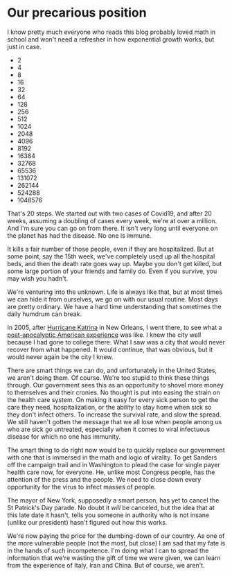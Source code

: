 # Our precarious position
I know pretty much everyone who reads this blog probably loved math in school and won't need a refresher in how exponential growth works, but just in case.
* 2
* 4
* 8
* 16
* 32
* 64
* 128
* 256
* 512
* 1024
* 2048
* 4096
* 8192
* 16384
* 32768
* 65536
* 131072
* 262144
* 524288
* 1048576

That's 20 steps. We started out with two cases of Covid19, and after 20 weeks, assuming a doubling of cases every week, we're at over a million. And I'm sure you can go on from there. It isn't very long until everyone on the planet has had the disease. No one is immune.

It kills a fair number of those people, even if they are hospitalized. But at some point, say the 15th week, we've completely used up all the hospital beds, and then the death rate goes way up. Maybe you don't get killed, but some large portion of your friends and family do. Even if you survive, you may wish you hadn't.

We're venturing into the unknown. Life is always like that, but at most times we can hide it from ourselves, we go on with our usual routine. Most days are pretty ordinary. We have a hard time understanding that sometimes the daily humdrum can break. 

In 2005, after <a href="https://en.wikipedia.org/wiki/Hurricane_Katrina">Hurricane Katrina</a> in New Orleans, I went there, to see what a <a href="http://scripting.com/2005/12/14.html#newOrleansCoffeeNotes">post-apocalyptic American experience</a> was like. I knew the city well because I had gone to college there. What I saw was a city that would never recover from what happened. It would continue, that was obvious, but it would never again be the city I knew. 

There are smart things we can do, and unfortunately in the United States, we aren't doing them. Of course. We're too stupid to think these things through. Our government sees this as an opportunity to shovel more money to themselves and their cronies. No thought is put into easing the strain on the health care system. On making it easy for every sick person to get the care they need, hospitalization, or the ability to stay home when sick so they don't infect others. To increase the survival rate, and slow the spread. We still haven't gotten the message that we all lose when people among us who are sick go untreated, especially when it comes to viral infectuous disease for which no one has immunity. 

The smart thing to do right now would be to quickly replace our government with one that is immersed in the math and logic of virality. To get Sanders off the campaign trail and in Washington to plead the case for single payer health care now, for everyone. He, unlike most Congress people, has the attention of the press and the people. We need to close down every opportunity for the virus to infect masses of people. 

The mayor of New York, supposedly a smart person, has yet to cancel the St Patrick's Day parade. No doubt it <i>will</i> be canceled, but the idea that at this late date it hasn't, tells you someone in authority who is not insane (unlike our president) hasn't figured out how this works. 

We're now paying the price for the dumbing-down of our country. As one of the more vulnerable people (not the most, but close) I am sad that my fate is in the hands of such incompetence. I'm doing what I can to spread the information that we're wasting the gift of time we were given, we can learn from the experience of Italy, Iran and China. But of course, we aren't. 

